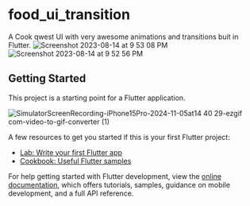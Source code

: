 # food_ui_transition

A Cook qwest UI with very awesome animations and transitions buit in Flutter.
![Screenshot 2023-08-14 at 9 53 08 PM](https://github.com/SwaroopSambhayya/Food-UI-Transition/assets/31922733/203f1684-d6bd-481a-b890-af16c5a5b5e1)
![Screenshot 2023-08-14 at 9 52 56 PM](https://github.com/SwaroopSambhayya/Food-UI-Transition/assets/31922733/6a25d3d1-e462-462f-957a-ab57e5f30959)




## Getting Started

This project is a starting point for a Flutter application.

![SimulatorScreenRecording-iPhone15Pro-2024-11-05at14 40 29-ezgif com-video-to-gif-converter (1)](https://github.com/user-attachments/assets/2ecd8939-c622-4e79-830b-74be324996be)


A few resources to get you started if this is your first Flutter project:

- [Lab: Write your first Flutter app](https://docs.flutter.dev/get-started/codelab)
- [Cookbook: Useful Flutter samples](https://docs.flutter.dev/cookbook)

For help getting started with Flutter development, view the
[online documentation](https://docs.flutter.dev/), which offers tutorials,
samples, guidance on mobile development, and a full API reference.

